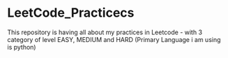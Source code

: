 # LeetCode_Practicecs
This repository is having all about my practices in Leetcode - with 3 category of level EASY, MEDIUM and HARD (Primary Language i am using is python)
